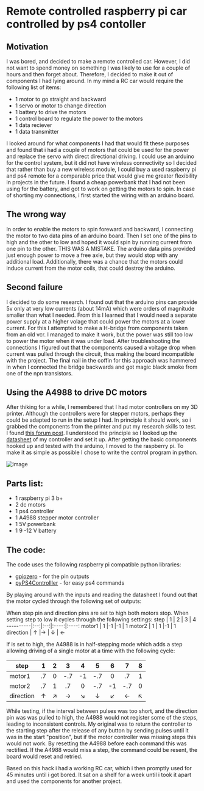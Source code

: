 # Remote controlled raspberry pi car controlled by ps4 contoller

## Motivation

I was bored, and decided to make a remote controlled car. However, I did not want to spend money on something I was likely to use for a couple of hours and then forget about. Therefore, I decided to make it out of components I had lying around. In my mind a RC car would require the following list of items:
* 1 motor to go straight and backward
* 1 servo or motor to change direction
* 1 battery to drive the motors
* 1 control board to regulate the power to the motors
* 1 data reciever
* 1 data transmitter 

I looked around for what components I had that would fit these purposes and found that i had a couple of motors that could be used for the power and replace the servo with direct directional driving. I could use an arduino for the control system, but it did not have wireless connectivity so I decided that rather than buy a new wireless module, I could buy a used raspberry pi and ps4 remote for a comparable price that would give me greater flexibility in projects in the future. I found a cheap powerbank that I had not been using for the battery, and got to work on getting the motors to spin. In case of shorting my connections, i first started the wiring with an arduino board.

## The wrong way

In order to enable the motors to spin foreward and backward, I connecting the motor to two data pins of an arduino board. Then I set one of the pins to high and the other to low and hoped it would spin by running current from one pin to the other. THIS WAS A MISTAKE. The arduino data pins provided just enough power to move a free axle, but they would stop with any additional load. Additionally, there was a chance that the motors could induce current from the motor coils, that could destroy the arduino.

## Second failure

I decided to do some research. I found out that the arduino pins can provide 5v only at very low currents (about 14mA) which were orders of magnitude smaller than what I needed. From this I learned that I would need a separate power supply at a higher volage that could power the motors at a lower current. For this I attempted to make a H-bridge from components taken from an old vcr. I managed to make it work, but the power was still too low to power the motor when it was under load. After troubleshooting the connections I figured out that the components caused a voltage drop when current was pulled through the circuit, thus making the board incompatible with the project. The final nail in the coffin for this approach was hammered in when I connected the bridge backwards and got magic black smoke from one of the npn transistors. 

## Using the A4988 to drive DC motors

After thiking for a while, I remembered that I had motor controllers on my 3D printer. Although the controllers were for stepper motors, perhaps they could be adapted to run in the setup I had. In principle it should work, so i grabbed the components from the printer and put my research skills to test. I found [this forum post](https://www.robotshop.com/community/forum/t/very-low-cost-2a-dual-dc-motor-driver-with-cool-features/13183). I understood the principle so I looked up the [datasheet](https://www.pololu.com/file/0J450/a4988_DMOS_microstepping_driver_with_translator.pdf) of my controller and set it up. After getting the basic components hooked up and tested with the arduino, I moved to the raspberry pi. To make it as simple as possible I chose to write the control program in python. 


![image](https://user-images.githubusercontent.com/35771181/154839701-328e4d8f-546e-4992-8a2c-d71574f8bde8.png)

## Parts list:

* 1 raspberry pi 3 b+
* 2 dc motors 
* 1 ps4 controller
* 1 A4988 stepper motor controller 
* 1 5V powerbank
* 1 9 -12 V battery

## The code:
The code uses the following raspberry pi compatible python libraries: 
* [gpiozero](https://gpiozero.readthedocs.io/en/stable/) - for the pin outputs
* [pyPS4Controlller](https://pypi.org/project/pyPS4Controller/) - for easy ps4 commands

By playing around with the inputs and reading the datasheet I found out that the motor cycled through the following set of outputs:

When step pin and direction pins are set to high both motors stop.
When setting step to low it cycles through the following settings:
step      | 1  | 2 | 3  | 4  
----------|:--:|:--:|:----:|:----:
motor1    | 1  |-1 |-1  | 1
motor2    | 1  | 1 |-1  | 1 
direction | ↑  |→  | ↓  | ← 

If  is set to high, the A4988 is in half-stepping mode which adds a step allowing driving of a single motor at a time with the following cycle:

step      | 1 |  2 |  3 |  4 |  5 |  6 |  7 |  8
----------|:---:|:----:|:----:|:----:|:----:|:----:|:----:|:----:
motor1    |.7 |  0 |-.7 | -1 |-.7 |  0 | .7 |  1
motor2    |.7 |  1 | .7 |  0 |-.7 | -1 |-.7 |  0
direction | ↑ |  ↗ |  → |  ↘ |  ↓ |  ↙ |  ← |  ↖  

While testing, if the interval between pulses was too short, and the direction pin was was pulled to high, the A4988 would not register some of the steps, leading to inconsistent controls. My original was to return the controller to the starting step after the release of any button by sending pulses until it was in the start "position", but if the motor controller was missing steps this would not work. By resetting the A4988 before each command this was rectified. If the A4988 would miss a step, the command could be resent, the board would reset and retried.  

Based on this hack i had a working RC car, which i then promptly used for 45 minutes until i got bored. It sat on a shelf for a week until i took it apart and used the components for another project.

